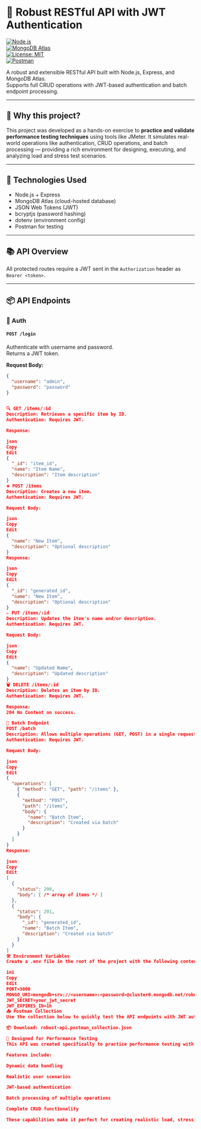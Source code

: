 # 🧪 Robust RESTful API with JWT Authentication

[![Node.js](https://img.shields.io/badge/Node.js-18.x-green?logo=node.js)](https://nodejs.org/)  
[![MongoDB Atlas](https://img.shields.io/badge/MongoDB-Atlas-green?logo=mongodb)](https://www.mongodb.com/cloud/atlas)  
[![License: MIT](https://img.shields.io/badge/license-MIT-blue.svg)](LICENSE)  
[![Postman](https://img.shields.io/badge/Postman-Collection-orange?logo=postman)](./robust-api-postman-collection.json)

A robust and extensible RESTful API built with Node.js, Express, and MongoDB Atlas.  
Supports full CRUD operations with JWT-based authentication and batch endpoint processing.

---

## 🚀 Why this project?

This project was developed as a hands-on exercise to **practice and validate performance testing techniques** using tools like JMeter. It simulates real-world operations like authentication, CRUD operations, and batch processing — providing a rich environment for designing, executing, and analyzing load and stress test scenarios.

---

## 🔧 Technologies Used

- Node.js + Express  
- MongoDB Atlas (cloud-hosted database)  
- JSON Web Tokens (JWT)  
- bcryptjs (password hashing)  
- dotenv (environment config)  
- Postman for testing  

---

## 📚 API Overview

All protected routes require a JWT sent in the `Authorization` header as `Bearer <token>`.

---

## 📦 API Endpoints

### 🔐 Auth

#### `POST /login`  
Authenticate with username and password.  
Returns a JWT token.

**Request Body:**
```json
{
  "username": "admin",
  "password": "password"
}


🔍 GET /items/:id
Description: Retrieves a specific item by ID.
Authentication: Requires JWT.

Response:

json
Copy
Edit
{
  "_id": "item_id",
  "name": "Item Name",
  "description": "Item description"
}
➕ POST /items
Description: Creates a new item.
Authentication: Requires JWT.

Request Body:

json
Copy
Edit
{
  "name": "New Item",
  "description": "Optional description"
}
Response:

json
Copy
Edit
{
  "_id": "generated_id",
  "name": "New Item",
  "description": "Optional description"
}
✏️ PUT /items/:id
Description: Updates the item's name and/or description.
Authentication: Requires JWT.

Request Body:

json
Copy
Edit
{
  "name": "Updated Name",
  "description": "Updated description"
}
🗑️ DELETE /items/:id
Description: Deletes an item by ID.
Authentication: Requires JWT.

Response:
204 No Content on success.

🔁 Batch Endpoint
POST /batch
Description: Allows multiple operations (GET, POST) in a single request.
Authentication: Requires JWT.

Request Body:

json
Copy
Edit
{
  "operations": [
    { "method": "GET", "path": "/items" },
    {
      "method": "POST",
      "path": "/items",
      "body": {
        "name": "Batch Item",
        "description": "Created via batch"
      }
    }
  ]
}
Response:

json
Copy
Edit
[
  {
    "status": 200,
    "body": [ /* array of items */ ]
  },
  {
    "status": 201,
    "body": {
      "_id": "generated_id",
      "name": "Batch Item",
      "description": "Created via batch"
    }
  }
]
🛠️ Environment Variables
Create a .env file in the root of the project with the following content:

ini
Copy
Edit
PORT=3000
MONGO_URI=mongodb+srv://<username>:<password>@cluster0.mongodb.net/robust-api?retryWrites=true&w=majority
JWT_SECRET=your_jwt_secret
JWT_EXPIRES_IN=1h
📥 Postman Collection
Use the collection below to quickly test the API endpoints with JWT authentication and pre-configured examples:

📦 Download: robust-api.postman_collection.json

🧪 Designed for Performance Testing
This API was created specifically to practice performance testing with tools like Apache JMeter.

Features include:

Dynamic data handling

Realistic user scenarios

JWT-based authentication

Batch processing of multiple operations

Complete CRUD functionality

These capabilities make it perfect for creating realistic load, stress, and spike testing scenarios.

